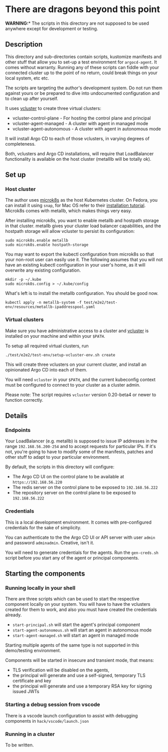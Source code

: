 # There are dragons beyond this point

**WARNING:*** The scripts in this directory are not supposed to be used anywhere except for development or testing. 

## Description

This directory and sub-directories contain scripts, kustomize manifests and other stuff that allow you to set-up a test environment for `argocd-agent`. It comes without warranty. Running any of these scripts can fiddle with your connected cluster up to the point of no return, could break things on your local system, etc etc.

The scripts are targeting the author's development system. Do not run them against yours or be prepared to dive into undocumented configuration and to clean up after yourself.

It uses [vcluster](https://github.com/loft-sh/vcluster) to create three virtual clusters:

* vcluster-control-plane - For hosting the control plane and principal
* vcluster-agent-managed - A cluster with agent in managed mode
* vcluster-agent-autonomous - A cluster with agent in autonomous mode

It will install Argo CD to each of those vclusters, in varying degrees of completeness.

Both, vclusters and Argo CD installations, will require that LoadBalancer functionality is available on the host cluster (metalllb will be totally ok).

## Set up

### Host cluster

The author uses [microk8s](https://microk8s.io/) as the host Kubernetes cluster. On Fedora, you can install it using `snap`, for Mac OS refer to their [installation tutorial](https://ubuntu.com/tutorials/install-microk8s-on-mac-os#1-overview). Microk8s comes with metallb, which makes things very easy.

After installing microk8s, you want to enable metallb and hostpath storage in that cluster. metallb gives your cluster load balancer capabilities, and the hostpath storage will allow vcluster to persist its configuration:  

```shell
sudo microk8s.enable metallb
sudo microk8s.enable hostpath-storage
```

You may want to export the kubectl configuration from microk8s so that your non-root user can easily use it. The following assumes that you will not have an existing kubectl configuration in your user's home, as it will overwrite any existing configuration.

```shell
mkdir -p ~/.kube
sudo microk8s.config > ~/.kube/config
```

What's left is to install the metallb configuration. You should be good now.

```
kubectl apply -n metallb-system -f test/e2e2/test-env/resources/metallb-ipaddresspool.yaml
```

### Virtual clusters

Make sure you have administrative access to a cluster and [vcluster](https://github.com/loft-sh/vcluster) is installed on your machine and within your `$PATH`. 

To setup all required virtual clusters, run

```
./test/e2e2/test-env/setup-vcluster-env.sh create
```

This will create three vclusters on your current cluster, and install an opinionated Argo CD into each of them.

You will need `vcluster` in your `$PATH`, and the current kubeconfig context must be configured to connect to your cluster as a cluster admin.

Please note: The script requires `vcluster` version 0.20-beta4 or newer to function correctly.

## Details

### Endpoints

Your LoadBalancer (e.g. metallb) is supposed to issue IP addresses in the range `192.168.56.200-254` and to accept requests for particular IPs. If it's not, you're going to have to modify some of the manifests, patches and other stuff to adapt to your particular environment.

By default, the scripts in this directory will configure:

* The Argo CD UI on the control plane to be available at `https://192.168.56.220`
* The redis server on the control plane to be exposed to `192.168.56.222`
* The repository server on the control plane to be exposed to `192.168.56.222`

### Credentials

This is a local development environment. It comes with pre-configured credentials for the sake of simplicity.

You can authenticate to the the Argo CD UI or API server with user `admin` and password `adminadmin`. Creative, isn't it.

You will need to generate credentials for the agents. Run the `gen-creds.sh` script before you start any of the agent or principal components.

## Starting the components

### Running locally in your shell

There are three scripts which can be used to start the respective component locally on your system. You will have to have the vclusters created for them to work, and also you must have created the credentials already.

* `start-principal.sh` will start the agent's principal component
* `start-agent-autonomous.sh` will start an agent in autonomous mode
* `start-agent-managed.sh` will start an agent in managed mode

Starting multiple agents of the same type is not supported in this demo/testing environment.

Components will be started in insecure and transient mode, that means:

* TLS verification will be disabled on the agents,
* the principal will generate and use a self-signed, temporary TLS certificate and key
* the principal will generate and use a temporary RSA key for signing issued JWTs

### Starting a debug session from vscode

There is a vscode launch configuration to assist with debugging components in `hack/vscode/launch.json`

### Running in a cluster

To be written.
